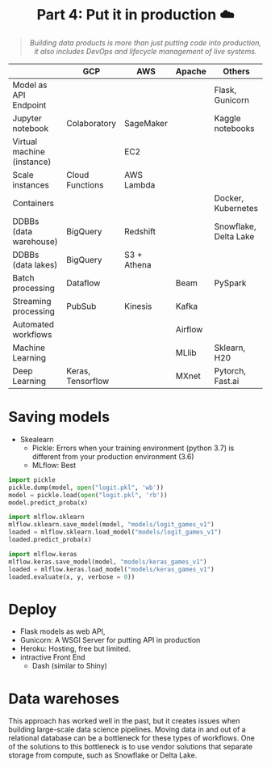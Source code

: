 <h1 align="center">Part 4: Put it in production ☁️</h1>

> <p  align="center"><em>
>  Building data products is more than just putting code into production,<br>
>  it also includes DevOps and lifecycle management of live systems.
> </em></p>

|                            | GCP               | AWS         | Apache   |  Others               |
|----------------------------|-------------------|------------ |----------|-----------------------|
| Model as API Endpoint      |                   |             |          | Flask, Gunicorn       |
| Jupyter notebook           | Colaboratory      | SageMaker   |          | Kaggle notebooks      |
| Virtual machine (instance) |                   | EC2         |          |                       |
| Scale instances            | Cloud Functions   | AWS Lambda  |          |                       |
| Containers                 |                   |             |          | Docker, Kubernetes    |
| DDBBs (data warehouse)     | BigQuery          | Redshift    |          | Snowflake, Delta Lake |
| DDBBs (data lakes)         | BigQuery          | S3 + Athena |          |                       |
| Batch processing           | Dataflow          |             | Beam     | PySpark               |
| Streaming processing       | PubSub            | Kinesis     | Kafka    |                       |
| Automated workflows        |                   |             | Airflow  |                       |
| Machine Learning           |                   |             | MLlib    | Sklearn, H20          |
| Deep Learning              | Keras, Tensorflow |             | MXnet    | Pytorch, Fast.ai      |


# Saving models

- Skealearn
  - Pickle: Errors when your training environment (python 3.7) is different from your production environment (3.6)
  - MLflow: Best


```python
import pickle
pickle.dump(model, open("logit.pkl", 'wb'))
model = pickle.load(open("logit.pkl", 'rb'))
model.predict_proba(x)
```

```python
import mlflow.sklearn
mlflow.sklearn.save_model(model, "models/logit_games_v1")
loaded = mlflow.sklearn.load_model("models/logit_games_v1")
loaded.predict_proba(x)
```

```python
import mlflow.keras
mlflow.keras.save_model(model, "models/keras_games_v1")
loaded = mlflow.keras.load_model("models/keras_games_v1")
loaded.evaluate(x, y, verbose = 0))
```


# Deploy

- Flask models as web API,
- Gunicorn: A WSGI Server for putting API in production
- Heroku: Hosting, free but limited.
- intractive Front End
  - Dash (similar to Shiny)


# Data warehoses

This approach has worked well in the past, but it creates issues when building large-scale data science pipelines. Moving data in and out of a relational database can be a bottleneck for these types of workflows. One of the solutions to this bottleneck is to use vendor solutions that separate storage from compute, such as Snowflake or Delta Lake.
